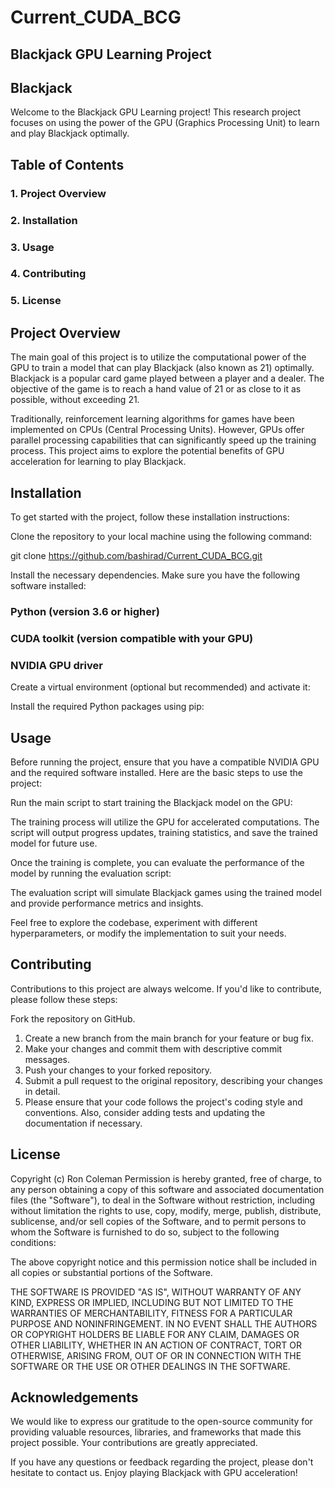 # Current_CUDA_BCG

## Blackjack GPU Learning Project
## Blackjack

Welcome to the Blackjack GPU Learning project! This research project focuses on using the power of the GPU (Graphics Processing Unit) to learn and play Blackjack optimally.

  ## Table of Contents
  ### 1. Project Overview
  ### 2. Installation
  ### 3. Usage
  ### 4. Contributing
  ### 5. License

## Project Overview
The main goal of this project is to utilize the computational power of the GPU to train a model that can play Blackjack (also known as 21) optimally. Blackjack is a popular card game played between a player and a dealer. The objective of the game is to reach a hand value of 21 or as close to it as possible, without exceeding 21.

Traditionally, reinforcement learning algorithms for games have been implemented on CPUs (Central Processing Units). However, GPUs offer parallel processing capabilities that can significantly speed up the training process. This project aims to explore the potential benefits of GPU acceleration for learning to play Blackjack.

## Installation
To get started with the project, follow these installation instructions:

Clone the repository to your local machine using the following command:

git clone https://github.com/bashirad/Current_CUDA_BCG.git

Install the necessary dependencies. Make sure you have the following software installed:

### Python (version 3.6 or higher)
### CUDA toolkit (version compatible with your GPU)
### NVIDIA GPU driver

Create a virtual environment (optional but recommended) and activate it:

Install the required Python packages using pip:

## Usage
Before running the project, ensure that you have a compatible NVIDIA GPU and the required software installed. Here are the basic steps to use the project:

Run the main script to start training the Blackjack model on the GPU:

The training process will utilize the GPU for accelerated computations. The script will output progress updates, training statistics, and save the trained model for future use.

Once the training is complete, you can evaluate the performance of the model by running the evaluation script:

The evaluation script will simulate Blackjack games using the trained model and provide performance metrics and insights.

Feel free to explore the codebase, experiment with different hyperparameters, or modify the implementation to suit your needs.

## Contributing
Contributions to this project are always welcome. If you'd like to contribute, please follow these steps:

Fork the repository on GitHub.
1. Create a new branch from the main branch for your feature or bug fix.
2. Make your changes and commit them with descriptive commit messages.
3. Push your changes to your forked repository.
4. Submit a pull request to the original repository, describing your changes in detail.
5. Please ensure that your code follows the project's coding style and conventions. Also, consider adding tests and updating the documentation if necessary.

## License
Copyright (c) Ron Coleman
Permission is hereby granted, free of charge, to any person obtaining
a copy of this software and associated documentation files (the
"Software"), to deal in the Software without restriction, including
without limitation the rights to use, copy, modify, merge, publish,
distribute, sublicense, and/or sell copies of the Software, and to
permit persons to whom the Software is furnished to do so, subject to
the following conditions:

The above copyright notice and this permission notice shall be
included in all copies or substantial portions of the Software.

THE SOFTWARE IS PROVIDED "AS IS", WITHOUT WARRANTY OF ANY KIND,
EXPRESS OR IMPLIED, INCLUDING BUT NOT LIMITED TO THE WARRANTIES OF
MERCHANTABILITY, FITNESS FOR A PARTICULAR PURPOSE AND
NONINFRINGEMENT. IN NO EVENT SHALL THE AUTHORS OR COPYRIGHT HOLDERS BE
LIABLE FOR ANY CLAIM, DAMAGES OR OTHER LIABILITY, WHETHER IN AN ACTION
OF CONTRACT, TORT OR OTHERWISE, ARISING FROM, OUT OF OR IN CONNECTION
WITH THE SOFTWARE OR THE USE OR OTHER DEALINGS IN THE SOFTWARE.

## Acknowledgements
We would like to express our gratitude to the open-source community for providing valuable resources, libraries, and frameworks that made this project possible. Your contributions are greatly appreciated.

If you have any questions or feedback regarding the project, please don't hesitate to contact us. Enjoy playing Blackjack with GPU acceleration!
